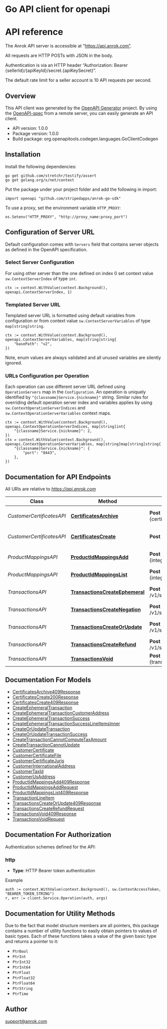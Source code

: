 # Go API client for openapi

# API reference

The Anrok API server is accessible at “https://api.anrok.com”.

All requests are HTTP POSTs with JSON in the body.

Authentication is via an HTTP header “Authorization: Bearer {sellerId}/{apiKeyId}/secret.{apiKeySecret}”.

The default rate limit for a seller account is 10 API requests per second.


## Overview
This API client was generated by the [OpenAPI Generator](https://openapi-generator.tech) project.  By using the [OpenAPI-spec](https://www.openapis.org/) from a remote server, you can easily generate an API client.

- API version: 1.0.0
- Package version: 1.0.0
- Build package: org.openapitools.codegen.languages.GoClientCodegen

## Installation

Install the following dependencies:

```shell
go get github.com/stretchr/testify/assert
go get golang.org/x/net/context
```

Put the package under your project folder and add the following in import:

```golang
import openapi "github.com/stripedapps/anrok-go-sdk"
```

To use a proxy, set the environment variable `HTTP_PROXY`:

```golang
os.Setenv("HTTP_PROXY", "http://proxy_name:proxy_port")
```

## Configuration of Server URL

Default configuration comes with `Servers` field that contains server objects as defined in the OpenAPI specification.

### Select Server Configuration

For using other server than the one defined on index 0 set context value `sw.ContextServerIndex` of type `int`.

```golang
ctx := context.WithValue(context.Background(), openapi.ContextServerIndex, 1)
```

### Templated Server URL

Templated server URL is formatted using default variables from configuration or from context value `sw.ContextServerVariables` of type `map[string]string`.

```golang
ctx := context.WithValue(context.Background(), openapi.ContextServerVariables, map[string]string{
	"basePath": "v2",
})
```

Note, enum values are always validated and all unused variables are silently ignored.

### URLs Configuration per Operation

Each operation can use different server URL defined using `OperationServers` map in the `Configuration`.
An operation is uniquely identified by `"{classname}Service.{nickname}"` string.
Similar rules for overriding default operation server index and variables applies by using `sw.ContextOperationServerIndices` and `sw.ContextOperationServerVariables` context maps.

```golang
ctx := context.WithValue(context.Background(), openapi.ContextOperationServerIndices, map[string]int{
	"{classname}Service.{nickname}": 2,
})
ctx = context.WithValue(context.Background(), openapi.ContextOperationServerVariables, map[string]map[string]string{
	"{classname}Service.{nickname}": {
		"port": "8443",
	},
})
```

## Documentation for API Endpoints

All URIs are relative to *https://api.anrok.com*

Class | Method | HTTP request | Description
------------ | ------------- | ------------- | -------------
*CustomerCertificatesAPI* | [**CertificatesArchive**](docs/CustomerCertificatesAPI.md#certificatesarchive) | **Post** /v1/seller/certificates/id:{certificateId}/archive | Archive customer certificate
*CustomerCertificatesAPI* | [**CertificatesCreate**](docs/CustomerCertificatesAPI.md#certificatescreate) | **Post** /v1/seller/certificates/create | Create customer certificate
*ProductMappingsAPI* | [**ProductIdMappingsAdd**](docs/ProductMappingsAPI.md#productidmappingsadd) | **Post** /v1/seller/integrations/id:{integrationId}/productIdMapping/add | Add product mapping
*ProductMappingsAPI* | [**ProductIdMappingsList**](docs/ProductMappingsAPI.md#productidmappingslist) | **Post** /v1/seller/integrations/id:{integrationId}/productIdMapping/list | List product mappings
*TransactionsAPI* | [**TransactionsCreateEphemeral**](docs/TransactionsAPI.md#transactionscreateephemeral) | **Post** /v1/seller/transactions/createEphemeral | Create ephemeral transaction
*TransactionsAPI* | [**TransactionsCreateNegation**](docs/TransactionsAPI.md#transactionscreatenegation) | **Post** /v1/seller/transactions/createNegation | Create negation
*TransactionsAPI* | [**TransactionsCreateOrUpdate**](docs/TransactionsAPI.md#transactionscreateorupdate) | **Post** /v1/seller/transactions/createOrUpdate | Create or update transaction
*TransactionsAPI* | [**TransactionsCreateRefund**](docs/TransactionsAPI.md#transactionscreaterefund) | **Post** /v1/seller/transactions/createRefund | Create refund
*TransactionsAPI* | [**TransactionsVoid**](docs/TransactionsAPI.md#transactionsvoid) | **Post** /v1/seller/transactions/id:{transactionId}/void | Void transaction


## Documentation For Models

 - [CertificatesArchive409Response](docs/CertificatesArchive409Response.md)
 - [CertificatesCreate200Response](docs/CertificatesCreate200Response.md)
 - [CertificatesCreate409Response](docs/CertificatesCreate409Response.md)
 - [CreateEphemeralTransaction](docs/CreateEphemeralTransaction.md)
 - [CreateEphemeralTransactionCustomerAddress](docs/CreateEphemeralTransactionCustomerAddress.md)
 - [CreateEphemeralTransactionSuccess](docs/CreateEphemeralTransactionSuccess.md)
 - [CreateEphemeralTransactionSuccessLineItemsInner](docs/CreateEphemeralTransactionSuccessLineItemsInner.md)
 - [CreateOrUpdateTransaction](docs/CreateOrUpdateTransaction.md)
 - [CreateOrUpdateTransactionSuccess](docs/CreateOrUpdateTransactionSuccess.md)
 - [CreateTransactionCannotComputeTaxAmount](docs/CreateTransactionCannotComputeTaxAmount.md)
 - [CreateTransactionCannotUpdate](docs/CreateTransactionCannotUpdate.md)
 - [CustomerCertificate](docs/CustomerCertificate.md)
 - [CustomerCertificateFile](docs/CustomerCertificateFile.md)
 - [CustomerCertificateJuris](docs/CustomerCertificateJuris.md)
 - [CustomerInternationalAddress](docs/CustomerInternationalAddress.md)
 - [CustomerTaxId](docs/CustomerTaxId.md)
 - [CustomerUsAddress](docs/CustomerUsAddress.md)
 - [ProductIdMappingsAdd409Response](docs/ProductIdMappingsAdd409Response.md)
 - [ProductIdMappingsAddRequest](docs/ProductIdMappingsAddRequest.md)
 - [ProductIdMappingsList409Response](docs/ProductIdMappingsList409Response.md)
 - [TransactionLineItem](docs/TransactionLineItem.md)
 - [TransactionsCreateOrUpdate409Response](docs/TransactionsCreateOrUpdate409Response.md)
 - [TransactionsCreateRefundRequest](docs/TransactionsCreateRefundRequest.md)
 - [TransactionsVoid409Response](docs/TransactionsVoid409Response.md)
 - [TransactionsVoidRequest](docs/TransactionsVoidRequest.md)


## Documentation For Authorization


Authentication schemes defined for the API:
### http

- **Type**: HTTP Bearer token authentication

Example

```golang
auth := context.WithValue(context.Background(), sw.ContextAccessToken, "BEARER_TOKEN_STRING")
r, err := client.Service.Operation(auth, args)
```


## Documentation for Utility Methods

Due to the fact that model structure members are all pointers, this package contains
a number of utility functions to easily obtain pointers to values of basic types.
Each of these functions takes a value of the given basic type and returns a pointer to it:

* `PtrBool`
* `PtrInt`
* `PtrInt32`
* `PtrInt64`
* `PtrFloat`
* `PtrFloat32`
* `PtrFloat64`
* `PtrString`
* `PtrTime`

## Author

support@anrok.com

